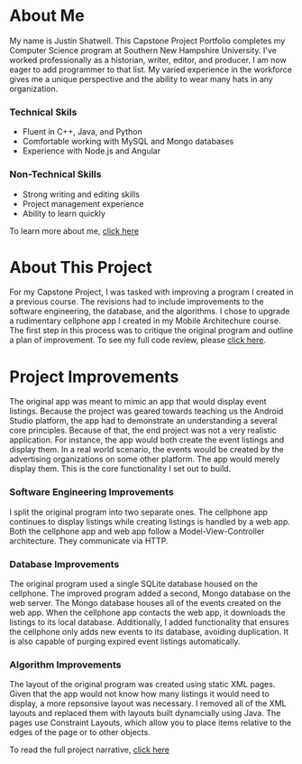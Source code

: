 # About Me
My name is Justin Shatwell. This Capstone Project Portfolio completes my Computer Science program at Southern New Hampshire University. I've worked professionally as a historian, writer, editor, and producer. I am now eager to add programmer to that list. My varied experience in the workforce gives me a unique perspective and the ability to wear many hats in any organization.
### Technical Skils
- Fluent in C++, Java, and Python
- Comfortable working with MySQL and Mongo databases
- Experience with Node.js and Angular

### Non-Technical Skills
- Strong writing and editing skills
- Project management experience
- Ability to learn quickly


To learn more about me, [click here](assessment.md)

# About This Project
For my Capstone Project, I was tasked with improving a program I created in a previous course. The revisions had to include improvements to the software engineering, the database, and the algorithms. I chose to upgrade a rudimentary cellphone app I created in my Mobile Architechure course. The first step in this process was to critique the original program and outline a plan of improvement. To see my full code review, please [click here](https://youtube.com).

# Project Improvements
The original app was meant to mimic an app that would display event listings. Because the project was geared towards teaching us the Android Studio platform, the app had to demonstrate an understanding a several core principles. Because of that, the end project was not a very realistic application. For instance, the app would both create the event listings and display them. In a real world scenario, the events would be created by the advertising organizations on some other platform. The app would merely display them. This is the core functionality I set out to build.

### Software Engineering Improvements
I split the original program into two separate ones. The cellphone app continues to display listings while creating listings is handled by a web app. Both the cellphone app and web app follow a Model-View-Controller architecture. They communicate via HTTP.

### Database Improvements
The original program used a single SQLite database housed on the cellphone. The improved program added a second, Mongo database on the web server. The Mongo database houses all of the events created on the web app. When the cellphone app contacts the web app, it downloads the listings to its local database. Additionally, I added functionality that ensures the cellphone only adds new events to its database, avoiding duplication. It is also capable of purging expired event listings automatically.

### Algorithm Improvements
The layout of the original program was created using static XML pages. Given that the app would not know how many listings it would need to display, a more repsonsive layout was necessary. I removed all of the XML layouts and replaced them with layouts built dynamcially using Java. The pages use Constraint Layouts, which allow you to place items relative to the edges of the page or to other objects.

To read the full project narrative, [click here](narrative.md)

